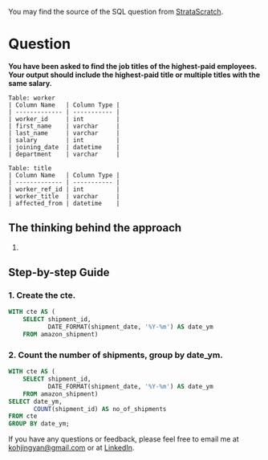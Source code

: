 You may find the source of the SQL question from [StrataScratch](https://platform.stratascratch.com/coding/10353-workers-with-the-highest-salaries?code_type=1).

# Question

**You have been asked to find the job titles of the highest-paid employees.<br>
Your output should include the highest-paid title or multiple titles with the same salary.**


````
Table: worker
| Column Name   | Column Type |
| ------------- | ----------- |
| worker_id     | int         |
| first_name    | varchar     |
| last_name     | varchar     |
| salary        | int         |
| joining_date  | datetime    |
| department    | varchar     |
````

````
Table: title
| Column Name   | Column Type |
| ------------- | ----------- |
| worker_ref_id | int         |
| worker_title  | varchar     |
| affected_from | datetime    |
````

## The thinking behind the approach
1. 

## Step-by-step Guide
### 1. Create the cte.

````sql
WITH cte AS (
	SELECT shipment_id, 
	       DATE_FORMAT(shipment_date, '%Y-%m') AS date_ym
	FROM amazon_shipment)
````

### 2. Count the number of shipments, group by date_ym.

````sql
WITH cte AS (
	SELECT shipment_id, 
	       DATE_FORMAT(shipment_date, '%Y-%m') AS date_ym
	FROM amazon_shipment)
SELECT date_ym, 
       COUNT(shipment_id) AS no_of_shipments
FROM cte
GROUP BY date_ym;
````

If you have any questions or feedback, please feel free to email me at kohjingyan@gmail.com or at [LinkedIn](https://www.linkedin.com/in/koh-jing-yan/).
